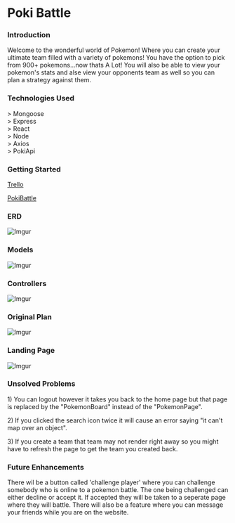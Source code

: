 <h1>Poki Battle</h1>

<h3>Introduction</h3>
<p>Welcome to the wonderful world of Pokemon! Where you can create your ultimate team filled with a variety of pokemons! You have the option to pick from 900+ pokemons...now thats A Lot! You will also be able to view your pokemon's stats and alse view your opponents team as well so you can plan a strategy against them.</p>

<h3>Technologies Used</h3>
> Mongoose<br>
> Express<br>
> React<br>
> Node<br>
> Axios<br>
> PokiApi
<h3>Getting Started</h3>

[Trello](https://trello.com/b/nbFwi2ll/project-4mern-stack)

[PokiBattle](https://pokibattle.herokuapp.com)
<h3>ERD</h3>

![Imgur](https://i.imgur.com/TIhDAnm.png)
<h3>Models</h3>

![Imgur](https://i.imgur.com/ug7stEm.png)

<h3>Controllers</h3>

![Imgur](https://i.imgur.com/W74Hip7.png)
<h3>Original Plan</h3>

![Imgur](https://i.imgur.com/wa3yMOf.png)

<h3>Landing Page</h3>

![Imgur](https://i.imgur.com/wl0o4Fr.png)



<h3>Unsolved Problems</h3>
<p>1) You can logout however it takes you back to the home page but that page is replaced by the "PokemonBoard" instead of the "PokemonPage".</p>
<p>2) If you clicked the search icon twice it will cause an error saying "it can't map over an object".</p>
<p>3) If you create a team that team may not render right away so you might have to refresh the page to get the team you created back.</p>


<h3>Future Enhancements</h3>
There wil be a button called 'challenge player' where you can challenge somebody who is online to a pokemon battle. The one being challenged can either decline or accept it. If accepted they will be taken to a seperate page where they will battle. There will also be a feature where you can message your friends while you are on the website. 
